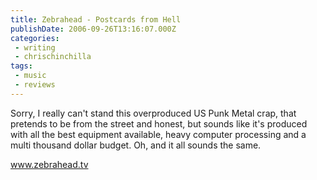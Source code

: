 ```yaml
---
title: Zebrahead - Postcards from Hell
publishDate: 2006-09-26T13:16:07.000Z
categories:
 - writing
 - chrischinchilla
tags: 
 - music 
 - reviews
---
```


Sorry, I really can't stand this overproduced US Punk Metal crap, that pretends to be from the street and honest, but sounds like it's produced with all the best equipment available, heavy computer processing and a multi thousand dollar budget. Oh, and it all sounds the same.

<a href='https://www.zebrahead.tv' target='_blank'>www.zebrahead.tv</a>
